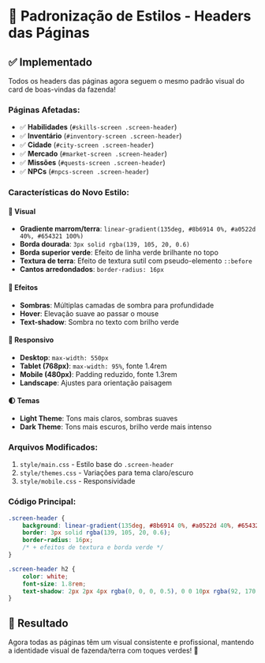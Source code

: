 # 🎨 Padronização de Estilos - Headers das Páginas

## ✅ Implementado

Todos os headers das páginas agora seguem o mesmo padrão visual do card de boas-vindas da fazenda!

### Páginas Afetadas:
- ✅ **Habilidades** (`#skills-screen .screen-header`)
- ✅ **Inventário** (`#inventory-screen .screen-header`)
- ✅ **Cidade** (`#city-screen .screen-header`)
- ✅ **Mercado** (`#market-screen .screen-header`)
- ✅ **Missões** (`#quests-screen .screen-header`)
- ✅ **NPCs** (`#npcs-screen .screen-header`)

### Características do Novo Estilo:

#### 🎨 Visual
- **Gradiente marrom/terra**: `linear-gradient(135deg, #8b6914 0%, #a0522d 40%, #654321 100%)`
- **Borda dourada**: `3px solid rgba(139, 105, 20, 0.6)`
- **Borda superior verde**: Efeito de linha verde brilhante no topo
- **Textura de terra**: Efeito de textura sutil com pseudo-elemento `::before`
- **Cantos arredondados**: `border-radius: 16px`

#### 💫 Efeitos
- **Sombras**: Múltiplas camadas de sombra para profundidade
- **Hover**: Elevação suave ao passar o mouse
- **Text-shadow**: Sombra no texto com brilho verde

#### 📱 Responsivo
- **Desktop**: `max-width: 550px`
- **Tablet (768px)**: `max-width: 95%`, fonte 1.4rem
- **Mobile (480px)**: Padding reduzido, fonte 1.3rem
- **Landscape**: Ajustes para orientação paisagem

#### 🌓 Temas
- **Light Theme**: Tons mais claros, sombras suaves
- **Dark Theme**: Tons mais escuros, brilho verde mais intenso

### Arquivos Modificados:
1. `style/main.css` - Estilo base do `.screen-header`
2. `style/themes.css` - Variações para tema claro/escuro
3. `style/mobile.css` - Responsividade

### Código Principal:

```css
.screen-header {
    background: linear-gradient(135deg, #8b6914 0%, #a0522d 40%, #654321 100%);
    border: 3px solid rgba(139, 105, 20, 0.6);
    border-radius: 16px;
    /* + efeitos de textura e borda verde */
}

.screen-header h2 {
    color: white;
    font-size: 1.8rem;
    text-shadow: 2px 2px 4px rgba(0, 0, 0, 0.5), 0 0 10px rgba(92, 170, 31, 0.3);
}
```

## 🎯 Resultado

Agora todas as páginas têm um visual consistente e profissional, mantendo a identidade visual de fazenda/terra com toques verdes! 🌾
